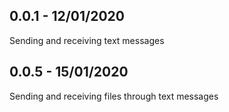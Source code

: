 ## 0.0.1 - 12/01/2020
Sending and receiving text messages

## 0.0.5 - 15/01/2020
Sending and receiving files through text messages